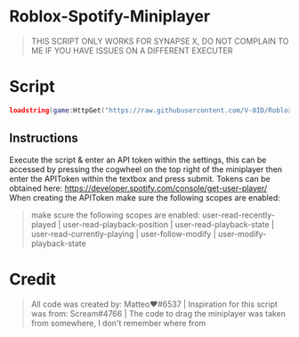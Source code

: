 # Roblox-Spotify-Miniplayer
> THIS SCRIPT ONLY WORKS FOR SYNAPSE X, DO NOT COMPLAIN TO ME IF YOU HAVE ISSUES ON A DIFFERENT EXECUTER
# Script
```lua
loadstring(game:HttpGet("https://raw.githubusercontent.com/V-0ID/Roblox-Spotify-Miniplayer/main/Miniplayer.lua"))();
```

## Instructions
Execute the script & enter an API token within the settings, this can be accessed by pressing the cogwheel on the top right of the miniplayer
then enter the APIToken within the textbox and press submit. Tokens can be obtained here: https://developer.spotify.com/console/get-user-player/
When creating the APIToken make sure the following scopes are enabled:

> make scure the following scopes are enabled:
user-read-recently-played | 
user-read-playback-position | 
user-read-playback-state | 
user-read-currently-playing | 
user-follow-modify | 
user-modify-playback-state

# Credit
> All code was created by: Matteo❤#6537 | 
> Inspiration for this script was from: Scream#4766 | 
> The code to drag the miniplayer was taken from somewhere, I don't remember where from
